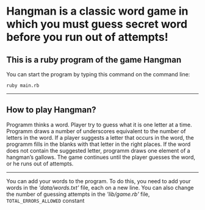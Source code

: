 Hangman is a classic word game in which you must guess secret word before you run out of attempts!
===
This is a ruby program of the game Hangman
---
You can start the program by typing this command on the command line:
```
ruby main.rb
```
***
## How to play Hangman?
Programm thinks a word. Player try to guess what it is one letter at a time. 
Programm draws a number of underscores equivalent to the number of letters in the word. 
If a player suggests a letter that occurs in the word, the programm fills in the blanks 
with that letter in the right places. If the word does not contain the suggested letter, 
programm draws one element of a hangman’s gallows.
The game continues until the player guesses the word, or he runs out of attempts.
***
You can add your words to the program. To do this, you need to add your words in the *'data/words.txt'* file, each on a new line.
You can also change the number of guessing attempts in the *'lib/game.rb'* file, `TOTAL_ERRORS_ALLOWED` constant
